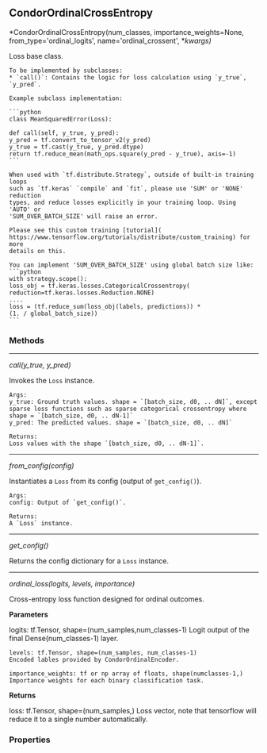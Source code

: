 ## CondorOrdinalCrossEntropy

*CondorOrdinalCrossEntropy(num_classes, importance_weights=None, from_type='ordinal_logits', name='ordinal_crossent', **kwargs)*

Loss base class.

    To be implemented by subclasses:
    * `call()`: Contains the logic for loss calculation using `y_true`, `y_pred`.

    Example subclass implementation:

    ```python
    class MeanSquaredError(Loss):

    def call(self, y_true, y_pred):
    y_pred = tf.convert_to_tensor_v2(y_pred)
    y_true = tf.cast(y_true, y_pred.dtype)
    return tf.reduce_mean(math_ops.square(y_pred - y_true), axis=-1)
    ```

    When used with `tf.distribute.Strategy`, outside of built-in training loops
    such as `tf.keras` `compile` and `fit`, please use 'SUM' or 'NONE' reduction
    types, and reduce losses explicitly in your training loop. Using 'AUTO' or
    'SUM_OVER_BATCH_SIZE' will raise an error.

    Please see this custom training [tutorial](
    https://www.tensorflow.org/tutorials/distribute/custom_training) for more
    details on this.

    You can implement 'SUM_OVER_BATCH_SIZE' using global batch size like:
    ```python
    with strategy.scope():
    loss_obj = tf.keras.losses.CategoricalCrossentropy(
    reduction=tf.keras.losses.Reduction.NONE)
    ....
    loss = (tf.reduce_sum(loss_obj(labels, predictions)) *
    (1. / global_batch_size))
    ```

### Methods

<hr>

*call(y_true, y_pred)*

Invokes the `Loss` instance.

    Args:
    y_true: Ground truth values. shape = `[batch_size, d0, .. dN]`, except
    sparse loss functions such as sparse categorical crossentropy where
    shape = `[batch_size, d0, .. dN-1]`
    y_pred: The predicted values. shape = `[batch_size, d0, .. dN]`

    Returns:
    Loss values with the shape `[batch_size, d0, .. dN-1]`.

<hr>

*from_config(config)*

Instantiates a `Loss` from its config (output of `get_config()`).

    Args:
    config: Output of `get_config()`.

    Returns:
    A `Loss` instance.

<hr>

*get_config()*

Returns the config dictionary for a `Loss` instance.

<hr>

*ordinal_loss(logits, levels, importance)*

Cross-entropy loss function designed for ordinal outcomes.

**Parameters**

logits: tf.Tensor, shape=(num_samples,num_classes-1)
    Logit output of the final Dense(num_classes-1) layer.

    levels: tf.Tensor, shape=(num_samples, num_classes-1)
    Encoded lables provided by CondorOrdinalEncoder.

    importance_weights: tf or np array of floats, shape(numclasses-1,)
    Importance weights for each binary classification task.

**Returns**

loss: tf.Tensor, shape=(num_samples,)
    Loss vector, note that tensorflow will reduce it to a single number
    automatically.

### Properties

